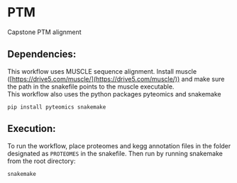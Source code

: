 # PTM
Capstone PTM alignment

## Dependencies:
This workflow uses MUSCLE sequence alignment. Install muscle ([https://drive5.com/muscle/](https://drive5.com/muscle/)) and make sure the path in the snakefile points to the muscle executable.\
This workflow also uses the python packages pyteomics and snakemake
```
pip install pyteomics snakemake
```

## Execution:
To run the workflow, place proteomes and kegg annotation files in the folder designated as `PROTEOMES` in the snakefile. Then run by running snakemake from the root directory:
```
snakemake
```
